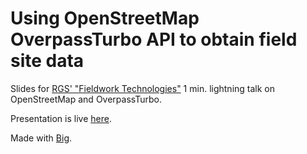 # Using OpenStreetMap OverpassTurbo API to obtain field site data
Slides for [RGS' "Fieldwork Technologies"](http://www.rgs.org/OurWork/Fieldwork+and+Expeditions/GO+seminars+and+workshops/GIS+for+expeditions+and+fieldwork.htm) 1 min. lightning talk on OpenStreetMap and OverpassTurbo.

Presentation is live [here](https://miccferr.github.com/rgs-slides).

Made with [Big](https://github.com/tmcw/big).
